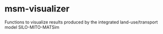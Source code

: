 # msm-visualizer
Functions to visualize results produced by the integrated land-use/transport model SILO-MITO-MATSim

